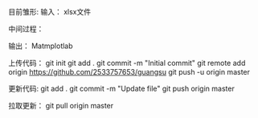 
目前雏形:
输入：
xlsx文件

中间过程：

输出：
Matmplotlab

上传代码：
git init
git add .
git commit -m "Initial commit"
git remote add origin https://github.com/2533757653/guangsu
git push -u origin master

更新代码:
git add .
git commit -m "Update file"
git push origin master

拉取更新：
git pull origin master

